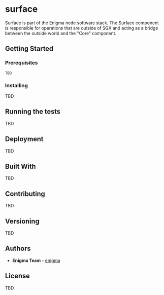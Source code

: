 # surface
Surface is part of the Enigma node software stack. The Surface component is responsible for operations that are outside of SGX and acting as a bridge between the outside world and the "Core" component.

## Getting Started


### Prerequisites


```
TBD
```

### Installing

TBD


## Running the tests

TBD

## Deployment

TBD 

## Built With

TBD

## Contributing

TBD 

## Versioning

TBD 

## Authors

* **Enigma Team** - [enigma](https://enigma.co/)

## License

TBD
